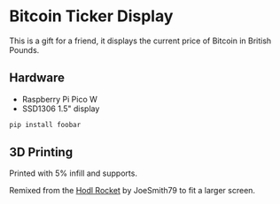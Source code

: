 # Bitcoin Ticker Display

This is a gift for a friend, it displays the current price of Bitcoin in British Pounds.

## Hardware

- Raspberry Pi Pico W
- SSD1306 1.5" display

```bash
pip install foobar
```

## 3D Printing
Printed with 5% infill and supports.

Remixed from the [Hodl Rocket](https://www.thingiverse.com/thing:4774920) by JoeSmith79 to fit a larger screen.
